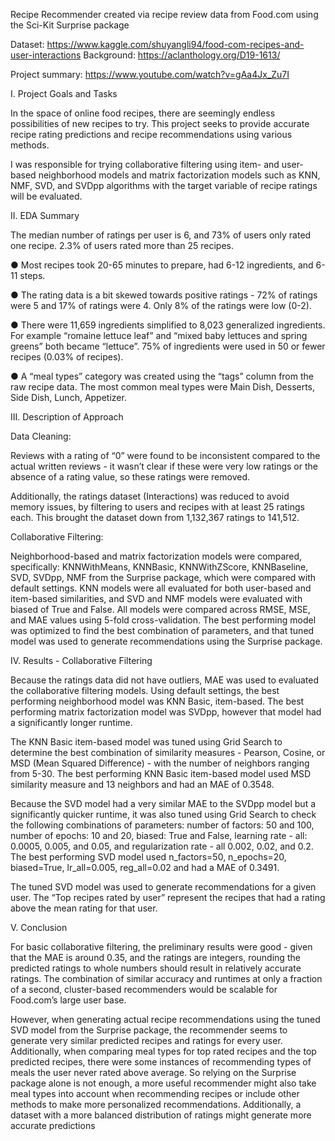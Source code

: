 Recipe Recommender created via recipe review data from Food.com using the Sci-Kit Surprise package

Dataset: https://www.kaggle.com/shuyangli94/food-com-recipes-and-user-interactions 
Background: https://aclanthology.org/D19-1613/

Project summary: https://www.youtube.com/watch?v=gAa4Jx_Zu7I

I. Project Goals and Tasks

In the space of online food recipes, there are seemingly endless possibilities of new recipes to try. This project seeks to provide accurate recipe rating predictions and recipe recommendations using various methods.

I was responsible for trying collaborative filtering using item- and user-based neighborhood models and matrix factorization models such as KNN, NMF, SVD, and SVDpp algorithms with the target variable of recipe ratings will be evaluated. 

II. EDA Summary

The median number of ratings per user is 6, and 73% of users only rated one recipe. 2.3% of users rated more than 25 recipes.

● Most recipes took 20-65 minutes to prepare, had 6-12 ingredients, and 6-11 steps.

● The rating data is a bit skewed towards positive ratings - 72% of ratings were 5 and 17% of ratings were 4. Only 8% of the ratings were low (0-2).

● There were 11,659 ingredients simplified to 8,023 generalized ingredients. For example “romaine lettuce leaf” and “mixed baby lettuces and spring greens” both became “lettuce”. 75% of ingredients were used in 50 or fewer recipes (0.03% of recipes).

● A “meal types” category was created using the “tags” column from the raw recipe data. The most common meal types were Main Dish, Desserts, Side Dish, Lunch, Appetizer.

III. Description of Approach

Data Cleaning: 

Reviews with a rating of “0” were found to be inconsistent compared to the actual written reviews - it wasn’t clear if these were very low ratings or the absence of a rating value, so these ratings were removed.

Additionally, the ratings dataset (Interactions) was reduced to avoid memory issues, by filtering to users and recipes with at least 25 ratings each. This brought the dataset down from 1,132,367 ratings to 141,512.

Collaborative Filtering: 

Neighborhood-based and matrix factorization models were compared, specifically: KNNWithMeans, KNNBasic, KNNWithZScore, KNNBaseline, SVD, SVDpp, NMF from the Surprise package, which were compared with default settings. KNN models were all evaluated for both user-based and item-based similarities, and SVD and NMF models were evaluated with biased of True and False. All models were compared across RMSE, MSE, and MAE values using 5-fold cross-validation. The best performing model was optimized to find the best combination of parameters, and that tuned model was used to generate recommendations using the Surprise package.

IV. Results - Collaborative Filtering

Because the ratings data did not have outliers, MAE was used to evaluated the collaborative filtering models. Using default settings, the best performing neighborhood model was KNN Basic, item-based. The best performing matrix factorization model was SVDpp, however that model had a significantly longer runtime.

The KNN Basic item-based model was tuned using Grid Search to determine the best combination of similarity measures - Pearson, Cosine, or MSD (Mean Squared Difference) - with the number of neighbors ranging from 5-30. The best performing KNN Basic item-based model used MSD similarity measure and 13 neighbors and had an MAE of 0.3548.

Because the SVD model had a very similar MAE to the SVDpp model but a significantly quicker runtime, it was also tuned using Grid Search to check the following combinations of parameters: number of factors: 50 and 100, number of epochs: 10 and 20, biased: True and False, learning rate - all: 0.0005, 0.005, and 0.05, and regularization rate - all 0.002, 0.02, and 0.2. The best performing SVD model used n_factors=50, n_epochs=20, biased=True, lr_all=0.005, reg_all=0.02 and had a MAE of 0.3491.

The tuned SVD model was used to generate recommendations for a given user. The “Top recipes rated by user” represent the recipes that had a rating above the mean rating for that user.

V. Conclusion

For basic collaborative filtering, the preliminary results were good - given that the MAE is around 0.35, and the ratings are integers, rounding the predicted ratings to whole numbers should result in relatively accurate ratings. The combination of similar accuracy and runtimes at only a fraction of a second, cluster-based recommenders would be scalable for Food.com’s large user base.

However, when generating actual recipe recommendations using the tuned SVD model from the Surprise package, the recommender seems to generate very similar predicted recipes and ratings for every user. Additionally, when comparing meal types for top rated recipes and the top predicted recipes, there were some instances of recommending types of meals the user never rated above average. So relying on the Surprise package alone is not enough, a more useful recommender might also take meal types into account when recommending recipes or include other methods to make more personalized recommendations. Additionally, a dataset with a more balanced distribution of ratings might generate more accurate predictions
